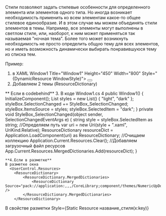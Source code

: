 Стили позволяют задать стилевые особенности для определенного элемента или элементов одного типа. Но иногда возникает необходимость применить ко всем элементам какое-то общее стилевое единообразие. И в этом случае мы можем объединять стили элементов в темы. Например, все элементы могут выполнены в светлом стиле, или, наоборот, к ним может применяться так называемая "ночная тема". Более того может возникнуть необходимость не просто определить общую тему для всех элементов, но и иметь возможность динамически выбирать понравившуюся тему из списка тем. 

Пример: 
1. в XAML Window1
  Title="Window1" Height="450" Width="800" Style="{DynamicResource WindowStyle}">
    <Grid>
        <StackPanel VerticalAlignment="Center" HorizontalAlignment="Center">
            <ComboBox x:Name="styleBox" />
            <Button Content="Hello WPF" Style="{DynamicResource ButtonStyle}"/>
            <TextBlock Text="Windows Presentation Foundation" Style="{DynamicResource TextBlockStyle}" />
        </StackPanel>
    </Grid>
2.	Добавляем 2 темы (ResourceDictionary)
	<ResourceDictionary >						
    <Style x:Key="TextBlockStyle" TargetType="TextBlock">
        <Setter Property="Background" Value="White"/>
        <Setter Property="Foreground" Value="Gray"/>
    </Style>
    <Style x:Key="WindowStyle" TargetType="Window">
        <Setter Property="Background" Value="White"/>
    </Style>
    <Style x:Key="ButtonStyle" TargetType="Button">
        <Setter Property="Background" Value="White"/>
        <Setter Property="Foreground" Value="Gray"/>
        <Setter Property="BorderBrush" Value="Gray"/>
    </Style>
</ResourceDictionary>
** Если в codebehind**
3. В коде Window1.cs
4         public Window1()
        {
            InitializeComponent();
            List<string> styles = new List<string>() { "light", "dark" };
            styleBox.SelectionChanged += StyleBox_SelectionChanged;
            styleBox.ItemsSource = styles;
            styleBox.SelectedItem = "dark";
        }
        private void StyleBox_SelectionChanged(object sender, SelectionChangedEventArgs e)
        {
            string style = styleBox.SelectedItem as string;
	 //Определяем путь
            var uri = new Uri(style + ".xaml", UriKind.Relative);
            ResourceDictionary resourceDict = Application.LoadComponent(uri) as ResourceDictionary;
	//Очищаем коллекцию
            Application.Current.Resources.Clear();
	//Добавляем загрузочный файл ресурсов
            App.Current.Resources.MergedDictionaries.Add(resourceDict);
        }
		
	**4.Если в разметке** 
	В разметке окна
	  <UserControl.Resources>
        <ResourceDictionary>
            <ResourceDictionary.MergedDictionaries>
                <ResourceDictionary Source="pack://application:,,,/CoreLibrary;component/themes/NumericUpDownStyle.xaml" />
            </ResourceDictionary.MergedDictionaries>
        </ResourceDictionary>
		  
В свойстве разметки Style={Static Resource название_стиля(x:key)}  